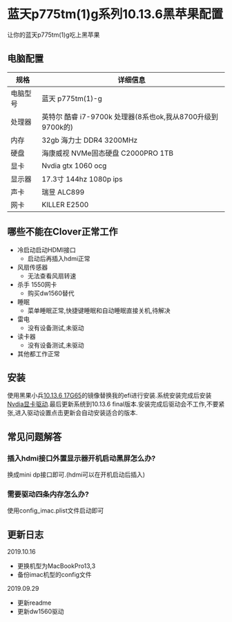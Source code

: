 # 蓝天p775tm(1)g系列10.13.6黑苹果配置


让你的蓝天p775tm(1)g吃上黑苹果

<!--[English](README.md) | 中文-->

## 电脑配置

| 规格     | 详细信息                                     |
| -------- | ---------------------------------------- |
| 电脑型号 | 蓝天 p775tm(1)-g             |
| 处理器   | 英特尔 酷睿 i7-9700k 处理器(8系也ok,我从8700升级到9700k的)             |
| 内存     | 32gb 海力士 DDR4 3200MHz                 |
| 硬盘     | 海康威视 NVMe固态硬盘 C2000PRO 1TB                  |
| 显卡 | Nvdia gtx 1060 ocg                           |
| 显示器   | 17.3寸 144hz 1080p ips  |
| 声卡     | 瑞昱 ALC899                    |
| 网卡     | KILLER E2500                              |



## 哪些不能在Clover正常工作

- 冷启动启动HDMI接口
  - 启动后再插入hdmi正常
- 风扇传感器
  - 无法查看风扇转速
- 杀手 1550网卡
  - 购买dw1560替代
- 睡眠
  - 菜单睡眠正常,快捷键睡眠和自动睡眠直接关机,待解决
- 雷电
  - 没有设备测试,未驱动
- 读卡器
  - 没有设备测试,未驱动
- 其他都工作正常



## 安装

使用黑果小兵[10.13.6 17G65](https://blog.daliansky.net/macOS-High-Sierra-10.13.6-17G65-Release-Version-with-Clover-4596-original-mirror.html)的镜像替换我的efi进行安装.系统安装完成后安装[Nvdia显卡驱动](https://images.nvidia.com/mac/pkg/387/WebDriver-387.10.10.10.40.105.pkg).最后更新系统到10.13.6 final版本.安装完成后驱动会不工作,不要紧张,进入驱动设置点击更新会自动安装适合的版本.

## 常见问题解答

### 插入hdmi接口外置显示器开机启动黑屏怎么办?

换成mini dp接口即可.(hdmi可以在开机启动后插入)

### 需要驱动四条内存怎么办?

使用config_imac.plist文件启动即可

## 更新日志
2019.10.16

- 更换机型为MacBookPro13,3 
- 备份imac机型的config文件

2019.09.29

- 更新readme
- 更新dw1560驱动


